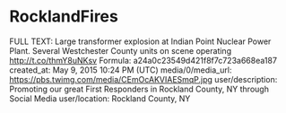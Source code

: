 # RocklandFires

FULL TEXT: Large transformer explosion at Indian Point Nuclear Power Plant. Several Westchester County units on scene operating http://t.co/thmY8uNKsv
Formula: a24a0c23549d421f8f7c723a668ea187
created_at: May 9, 2015 10:24 PM (UTC)
media/0/media_url: https://pbs.twimg.com/media/CEmOcAKVIAESmqP.jpg
user/description: Promoting our great First Responders in Rockland County, NY through Social Media
user/location: Rockland County, NY